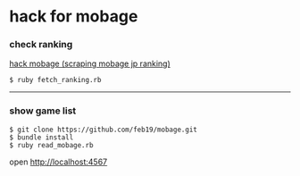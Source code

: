 # hack for mobage

### check ranking
[hack mobage (scraping mobage jp ranking)](http://snippets.feb19.jp/?p=1322)

```
$ ruby fetch_ranking.rb
```

----

### show game list

```
$ git clone https://github.com/feb19/mobage.git
$ bundle install
$ ruby read_mobage.rb
```
open [http://localhost:4567](http://localhost:4567)